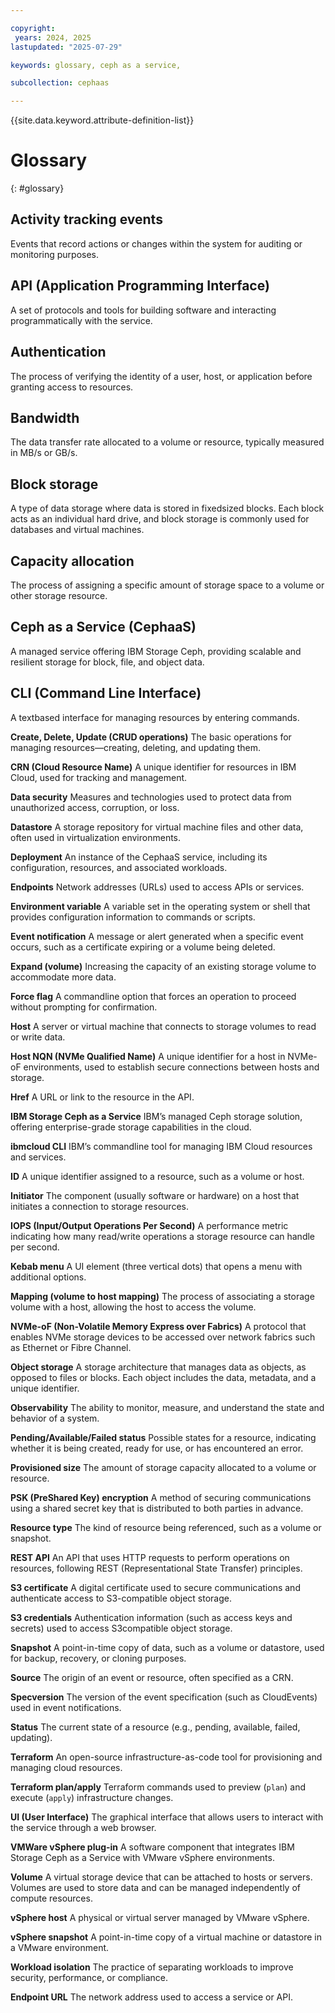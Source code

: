 ```yaml
---

copyright:
 years: 2024, 2025
lastupdated: "2025-07-29"

keywords: glossary, ceph as a service,

subcollection: cephaas

---
```


{{site.data.keyword.attribute-definition-list}}

# Glossary
{: #glossary}

## **Activity tracking events**

Events that record actions or changes within the system for auditing or monitoring purposes.

## **API (Application Programming Interface)**

A set of protocols and tools for building software and interacting programmatically with the service.

## **Authentication**

The process of verifying the identity of a user, host, or application before granting access to resources.

## **Bandwidth**

The data transfer rate allocated to a volume or resource, typically measured in MB/s or GB/s.

## **Block storage**

A type of data storage where data is stored in fixedsized blocks. Each block acts as an individual hard drive, and block storage is commonly used for databases and virtual machines.

## **Capacity allocation**

The process of assigning a specific amount of storage space to a volume or other storage resource.

## **Ceph as a Service (CephaaS)**

A managed service offering IBM Storage Ceph, providing scalable and resilient storage for block, file, and object data.

## **CLI (Command Line Interface)**

A textbased interface for managing resources by entering commands.

**Create, Delete, Update (CRUD operations)**
    The basic operations for managing resources—creating, deleting, and updating them.

**CRN (Cloud Resource Name)**
    A unique identifier for resources in IBM Cloud, used for tracking and management.

**Data security**
    Measures and technologies used to protect data from unauthorized access, corruption, or loss.

**Datastore**
    A storage repository for virtual machine files and other data, often used in virtualization environments.

**Deployment**
    An instance of the CephaaS service, including its configuration, resources, and associated workloads.

**Endpoints**
    Network addresses (URLs) used to access APIs or services.

**Environment variable**
    A variable set in the operating system or shell that provides configuration information to commands or scripts.

**Event notification**
    A message or alert generated when a specific event occurs, such as a certificate expiring or a volume being deleted.

**Expand (volume)**
    Increasing the capacity of an existing storage volume to accommodate more data.

**Force flag**
    A commandline option that forces an operation to proceed without prompting for confirmation.

**Host**
    A server or virtual machine that connects to storage volumes to read or write data.

**Host NQN (NVMe Qualified Name)**
    A unique identifier for a host in NVMe-oF environments, used to establish secure connections between hosts and storage.

**Href**
    A URL or link to the resource in the API.

**IBM Storage Ceph as a Service**
    IBM’s managed Ceph storage solution, offering enterprise-grade storage capabilities in the cloud.

**ibmcloud CLI**
    IBM’s commandline tool for managing IBM Cloud resources and services.

**ID**
    A unique identifier assigned to a resource, such as a volume or host.

**Initiator**
    The component (usually software or hardware) on a host that initiates a connection to storage resources.

**IOPS (Input/Output Operations Per Second)**
    A performance metric indicating how many read/write operations a storage resource can handle per second.

**Kebab menu**
    A UI element (three vertical dots) that opens a menu with additional options.

**Mapping (volume to host mapping)**
    The process of associating a storage volume with a host, allowing the host to access the volume.

**NVMe-oF (Non-Volatile Memory Express over Fabrics)**
    A protocol that enables NVMe storage devices to be accessed over network fabrics such as Ethernet or Fibre Channel.

**Object storage**
    A storage architecture that manages data as objects, as opposed to files or blocks. Each object includes the data, metadata, and a unique identifier.

**Observability**
    The ability to monitor, measure, and understand the state and behavior of a system.

**Pending/Available/Failed status**
    Possible states for a resource, indicating whether it is being created, ready for use, or has encountered an error.

**Provisioned size**
    The amount of storage capacity allocated to a volume or resource.

**PSK (PreShared Key) encryption**
    A method of securing communications using a shared secret key that is distributed to both parties in advance.

**Resource type**
    The kind of resource being referenced, such as a volume or snapshot.

**REST API**
    An API that uses HTTP requests to perform operations on resources, following REST (Representational State Transfer) principles.

**S3 certificate**
    A digital certificate used to secure communications and authenticate access to S3-compatible object storage.

**S3 credentials**
    Authentication information (such as access keys and secrets) used to access S3compatible object storage.

**Snapshot**
    A point-in-time copy of data, such as a volume or datastore, used for backup, recovery, or cloning purposes.

**Source**
    The origin of an event or resource, often specified as a CRN.

**Specversion**
    The version of the event specification (such as CloudEvents) used in event notifications.

**Status**
    The current state of a resource (e.g., pending, available, failed, updating).

**Terraform**
    An open-source infrastructure-as-code tool for provisioning and managing cloud resources.

**Terraform plan/apply**
    Terraform commands used to preview (`plan`) and execute (`apply`) infrastructure changes.

**UI (User Interface)**
    The graphical interface that allows users to interact with the service through a web browser.

**VMWare vSphere plug-in**
    A software component that integrates IBM Storage Ceph as a Service with VMware vSphere environments.

**Volume**
    A virtual storage device that can be attached to hosts or servers. Volumes are used to store data and can be managed independently of compute resources.

**vSphere host**
    A physical or virtual server managed by VMware vSphere.

**vSphere snapshot**
    A point-in-time copy of a virtual machine or datastore in a VMware environment.

**Workload isolation**
    The practice of separating workloads to improve security, performance, or compliance.

**Endpoint URL**
    The network address used to access a service or API.

